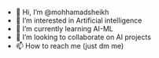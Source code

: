 - 👋 Hi, I’m @mohhamadsheikh
- 👀 I’m interested in Artificial intelligence
- 🌱 I’m currently learning AI-ML
- 💞️ I’m looking to collaborate on AI projects
- 📫 How to reach me (just dm me)

<!---
mohhamadsheikh/mohhamadsheikh is a ✨ special ✨ repository because its `README.md` (this file) appears on your GitHub profile.
You can click the Preview link to take a look at your changes.
--->
